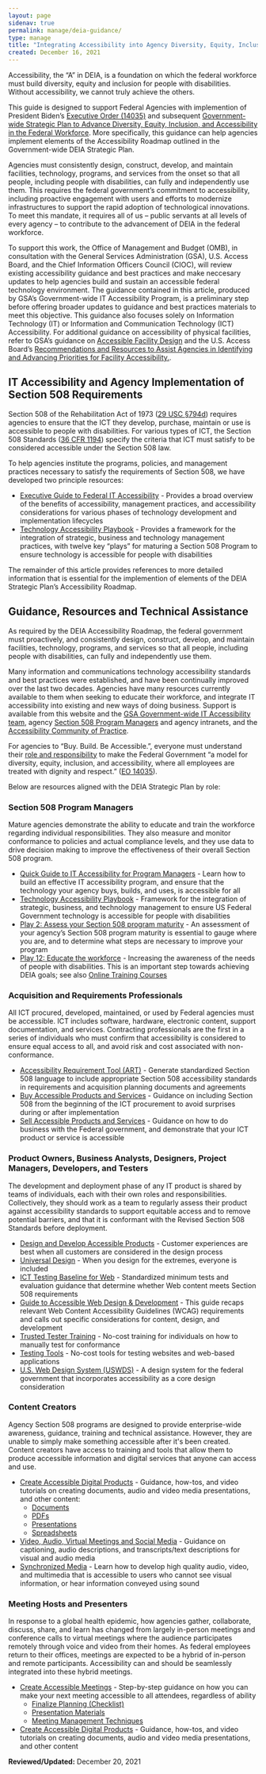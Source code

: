 ```yaml
---
layout: page
sidenav: true
permalink: manage/deia-guidance/
type: manage
title: "Integrating Accessibility into Agency Diversity, Equity, Inclusion and Accessibility (DEIA) Implementation Plans"
created: December 16, 2021
---
```


Accessibility, the “A” in DEIA, is a foundation on which the federal workforce must build diversity, equity and inclusion for people with disabilities. Without accessibility, we cannot truly achieve the others.

This guide is designed to support Federal Agencies with implemention of President Biden’s [Executive Order (14035)](https://www.whitehouse.gov/briefing-room/presidential-actions/2021/06/25/executive-order-on-diversity-equity-inclusion-and-accessibility-in-the-federal-workforce/) and subsequent [Government-wide Strategic Plan to Advance Diversity, Equity, Inclusion, and Accessibility in the Federal Workforce](https://www.whitehouse.gov/wp-content/uploads/2021/11/Strategic-Plan-to-Advance-Diversity-Equity-Inclusion-and-Accessibility-in-the-Federal-Workforce-11.23.21.pdf). More specifically, this guidance can help agencies implement elements of the Accessibility Roadmap outlined in the Government-wide DEIA Strategic Plan. 

Agencies must consistently design, construct, develop, and maintain facilities, technology, programs, and services from the onset so that all people, including people with disabilities, can fully and independently use them. This requires the federal government’s commitment to accessibility, including proactive engagement with users and efforts to modernize infrastructures to support the rapid adoption of technological innovations. To meet this mandate, it requires all of us – public servants at all levels of every agency – to contribute to the advancement of DEIA in the federal workforce.

To support this work, the Office of Management and Budget (OMB), in consultation with the General Services Administration (GSA), U.S. Access Board, and the Chief Information Officers Council (CIOC), will review existing accessibility guidance and best practices and make neccesary updates to help agencies build and sustain an accessible federal technology environment. The guidance contained in this article, produced by GSA’s Government-wide IT Accessibility Program, is a preliminary step before offering broader updates to guidance and best practices materials to meet this objective. This guidance also focuses solely on Information Technology (IT) or Information and Communication Technology (ICT) Accessibility. For additional guidance on accessibility of physical facilities, refer to GSA’s guidance on [Accessible Facility Design](https://www.gsa.gov/real-estate/design-construction/accessible-facility-design) and the U.S. Access Board’s [Recommendations and Resources to Assist Agencies in Identifying and Advancing Priorities for Facility Accessibility.](https://www.access-board.gov/deia/).     

## IT Accessibility and Agency Implementation of Section 508 Requirements
Section 508 of the Rehabilitation Act of 1973 ([29 USC §794d](https://www.govinfo.gov/content/pkg/USCODE-2018-title29/html/USCODE-2018-title29-chap16-subchapV-sec794d.htm)) requires agencies to ensure that the ICT they develop, purchase, maintain or use is accessible to people with disabilities. For various types of ICT, the Section 508 Standards ([36 CFR 1194](https://www.access-board.gov/ict/)) specify the criteria that ICT must satisfy to be considered accessible under the Section 508 law.

To help agencies institute the programs, policies, and management practices necessary to satisfy the requirements of Section 508, we have developed two principle resources:

* [Executive Guide to Federal IT Accessibility](/tools/playbooks/exec-guide-accessibility/) - Provides a broad overview of the benefits of accessibility, management practices, and accessibility considerations for various phases of technology development and implementation lifecycles
* [Technology Accessibility Playbook](/tools/playbooks/technology-accessibility-playbook-intro/) - Provides a framework for the integration of strategic, business and technology management practices, with twelve key “plays” for maturing a Section 508 Program to ensure technology is accessible for people with disabilities

The remainder of this article provides references to more detailed information that is essential for the implemention of elements of the DEIA Strategic Plan’s Accessibility Roadmap.

## Guidance, Resources and Technical Assistance
As required by the DEIA Accessibility Roadmap, the federal government must proactively, and consistently design, construct, develop, and maintain facilities, technology, programs, and services so that all people, including people with disabilities, can fully and independently use them. 

Many information and communications technology accessibility standards and best practices were established, and have been continually improved over the last two decades. Agencies have many resources currently available to them when seeking to educate their workforce, and integrate IT accessibility into existing and new ways of doing business. Support is available from this website and the [GSA Government-wide IT Accessibility team](/contact-us/), agency [Section 508 Program Managers](/tools/coordinator-listing/) and agency intranets, and the [Accessibility Community of Practice](/manage/join-the-508-community/).

For agencies to “Buy. Build. Be Accessible.”, everyone must understand their [role and responsibility](/manage/roles/) to make the Federal Government “a model for diversity, equity, inclusion, and accessibility, where all employees are treated with dignity and respect.” ([EO 14035](https://www.whitehouse.gov/briefing-room/presidential-actions/2021/06/25/executive-order-on-diversity-equity-inclusion-and-accessibility-in-the-federal-workforce/)). 

Below are resources aligned with the DEIA Strategic Plan by role: 

### Section 508 Program Managers
Mature agencies demonstrate the ability to educate and train the workforce regarding individual responsibilities. They also measure and monitor conformance to policies and actual compliance levels, and they use data to drive decision making to improve the effectiveness of their overall Section 508 program. 

* [Quick Guide to IT Accessibility for Program Managers](/tools/playbooks/accessibility-playbook-quick-guide/) - Learn how to build an effective IT accessibility program, and ensure that the technology your agency buys, builds, and uses, is accessible for all
* [Technology Accessibility Playbook](/tools/playbooks/technology-accessibility-playbook-intro/) - Framework for the integration of strategic, business, and technology management to ensure US Federal Government technology is accessible for people with disabilities
* [Play 2: Assess your Section 508 program maturity](/tools/playbooks/technology-accessibility-playbook-intro/play02/) - An assessment of your agency’s Section 508 program maturity is essential to gauge where you are, and to determine what steps are necessary to improve your program
* [Play 12: Educate the workforce](/tools/playbooks/technology-accessibility-playbook-intro/play12/) - Increasing the awareness of the needs of people with disabilities. This is an important step towards achieving DEIA goals; see also [Online Training Courses](/training-home/#Onlinetraining)

### Acquisition and Requirements Professionals
All ICT procured, developed, maintained, or used by Federal agencies must be accessible. ICT includes software, hardware, electronic content, support documentation, and services. Contracting professionals are the first in a series of individuals who must confirm that accessibility is considered to ensure equal access to all, and avoid risk and cost associated with non-conformance.

* [Accessibility Requirement Tool (ART)](/buy/accessibility-requirements-tool/) - Generate standardized Section 508 language to include appropriate Section 508 accessibility standards in requirements and acquisition planning documents and agreements
* [Buy Accessible Products and Services](/buy/) - Guidance on including Section 508 from the beginning of the ICT procurement to avoid surprises during or after implementation
* [Sell Accessible Products and Services](/sell/) - Guidance on how to do business with the Federal government, and demonstrate that your ICT product or service is accessible

### Product Owners, Business Analysts, Designers, Project Managers, Developers, and Testers
The development and deployment phase of any IT product is shared by teams of individuals, each with their own roles and responsibilities. Collectively, they should work as a team to regularly assess their product against accessibility standards to support equitable access and to remove potential barriers, and that it is conformant with the Revised Section 508 Standards before deployment.

* [Design and Develop Accessible Products](/develop/) - Customer experiences are best when all customers are considered in the design process
* [Universal Design](/develop/universal-design/) - When you design for the extremes, everyone is included
* [ICT Testing Baseline for Web](https://ictbaseline.access-board.gov/) - Standardized minimum tests and evaluation guidance that determine whether Web content meets Section 508 requirements
* [Guide to Accessible Web Design & Development](/content/guide-accessible-web-design-development/) - This guide recaps relevant Web Content Accessibility Guidelines (WCAG) requirements and calls out specific considerations for content, design, and development
* [Trusted Tester Training](/test/trusted-tester/) - No-cost training for individuals on how to manually test for conformance
* [Testing Tools](/test/web-software/) - No-cost tools for testing websites and web-based applications
* [U.S. Web Design System (USWDS)](https://designsystem.digital.gov/) - A design system for the federal government that incorporates accessibility as a core design consideration

### Content Creators
Agency Section 508 programs are designed to provide enterprise-wide awareness, guidance, training and technical assistance. However, they are unable to simply make something accessible after it's been created. Content creators have access to training and tools that allow them to produce accessible information and digital services that anyone can access and use. 

* [Create Accessible Digital Products](/create) - Guidance, how-tos, and video tutorials on creating documents, audio and video media presentations, and other content: 
  * [Documents](/create/documents/)
  * [PDFs](/create/pdfs/)
  * [Presentations](/create/presentations/)
  * [Spreadsheets](/create/spreadsheets/)
* [Video, Audio, Virtual Meetings and Social Media](/create/video-social/) - Guidance on captioning, audio descriptions, and transcripts/text descriptions for visual and audio media
* [Synchronized Media](/create/synchronized-media/) - Learn how to develop high quality audio, video, and multimedia that is accessible to users who cannot see visual information, or hear information conveyed using sound 

### Meeting Hosts and Presenters
In response to a global health epidemic, how agencies gather, collaborate, discuss, share, and learn has changed from largely in-person meetings and conference calls to virtual meetings where the audience participates remotely through voice and video from their homes. As federal employees return to their offices, meetings are expected to be a hybrid of in-person and remote participants. Accessibility can and should be seamlessly integrated into these hybrid meetings. 

* [Create Accessible Meetings](/create/accessible-meetings/) - Step-by-step guidance on how you can make your next meeting accessible to all attendees, regardless of ability
  * [Finalize Planning (Checklist)](/create/accessible-meetings/#finalize-planning)
  * [Presentation Materials](/create/accessible-meetings/#presentation-materials)
  * [Meeting Management Techniques](/create/accessible-meetings/#meeting-management-techniques)
* [Create Accessible Digital Products](/create/) - Guidance, how-tos, and video tutorials on creating documents, audio and video media presentations, and other content

**Reviewed/Updated:** December 20, 2021